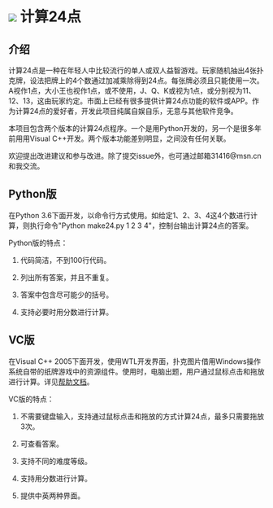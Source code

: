 # <img src="vc/res/Make24.ico"/> 计算24点

## 介绍

计算24点是一种在年轻人中比较流行的单人或双人益智游戏。玩家随机抽出4张扑克牌，设法把牌上的4个数通过加减乘除得到24点。每张牌必须且只能使用一次。A视作1点，大小王也视作1点，或不使用，J、Q、K或视为1点，或分别视为11、12、13，这由玩家约定。市面上已经有很多提供计算24点功能的软件或APP。作为计算24点的爱好者，开发此项目纯属自娱自乐，无意与其他软件竞争。

本项目包含两个版本的计算24点程序。一个是用Python开发的，另一个是很多年前用用Visual
C++开发。两个版本功能差别明显，之间没有任何关联。

欢迎提出改进建议和参与改进。除了提交issue外，也可通过邮箱31416\@msn.cn和我交流。

## Python版

在Python
3.6下面开发，以命令行方式使用。如给定1、2、3、4这4个数进行计算，则执行命令"Python make24.py 1 2 3 4"，控制台输出计算24点的答案。

Python版的特点：

1. 代码简洁，不到100行代码。

2. 列出所有答案，并且不重复。

3. 答案中包含尽可能少的括号。

4. 支持必要时用分数进行计算。

## VC版

在Visual C++
2005下面开发，使用WTL开发界面，扑克图片借用Windows操作系统自带的纸牌游戏中的资源组件。使用时，电脑出题，用户通过鼠标点击和拖放进行计算。详见[帮助文档](vc/help_cn.md)。

VC版的特点：

1. 不需要键盘输入，支持通过鼠标点击和拖放的方式计算24点，最多只需要拖放3次。

2. 可查看答案。

3. 支持不同的难度等级。

4. 支持用分数进行计算。

5. 提供中英两种界面。
